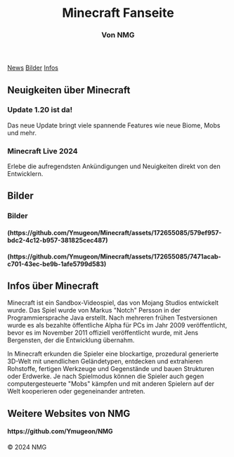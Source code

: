
</head>
<body>
    <header>
        <h1>Minecraft Fanseite</h1>
        <h3>Von NMG</h3>
    </header>
    <nav>
        <a href="#news">News</a>
        <a href="#bilder">Bilder</a>
        <a href="#info">Infos</a>
    </nav>
    <section id="news" class="container">
        <h2>Neuigkeiten über Minecraft</h2>
        <div class="news-post">
            <h3>Update 1.20 ist da!</h3>
            <p>Das neue Update bringt viele spannende Features wie neue Biome, Mobs und mehr.</p>
        </div>
        <div class="news-post">
            <h3>Minecraft Live 2024</h3>
            <p>Erlebe die aufregendsten Ankündigungen und Neuigkeiten direkt von den Entwicklern.</p>
        </div>
    </section>
    <section id="bilder" class="container">
        <h2>Bilder</h2>
        <div class="bilder-gallery">
            <h3>Bilder</h3>
            <h4>(https://github.com/Ymugeon/Minecraft/assets/172655085/579ef957-bdc2-4c12-b957-381825cec487)<h4>
            <h4>(https://github.com/Ymugeon/Minecraft/assets/172655085/7471acab-c701-43ec-be9b-1afe5799d583)<h4>
        </div>
    </section>
    <section id="info" class="container">
        <h2>Infos über Minecraft</h2>
        <p>Minecraft ist ein Sandbox-Videospiel, das von Mojang Studios entwickelt wurde. Das Spiel wurde von Markus "Notch" Persson in der Programmiersprache Java erstellt. Nach mehreren frühen Testversionen wurde es als bezahlte öffentliche Alpha für PCs im Jahr 2009 veröffentlicht, bevor es im November 2011 offiziell veröffentlicht wurde, mit Jens Bergensten, der die Entwicklung übernahm.</p>
        <p>In Minecraft erkunden die Spieler eine blockartige, prozedural generierte 3D-Welt mit unendlichen Geländetypen, entdecken und extrahieren Rohstoffe, fertigen Werkzeuge und Gegenstände und bauen Strukturen oder Erdwerke. Je nach Spielmodus können die Spieler auch gegen computergesteuerte "Mobs" kämpfen und mit anderen Spielern auf der Welt kooperieren oder gegeneinander antreten.</p>
    </section>
    <h2>Weitere Websites von NMG</h2>
    <h4>https://github.com/Ymugeon/NMG</h4>
    <footer>
        <p>&copy; 2024 NMG</p>
    </footer>
</body>
</html>
